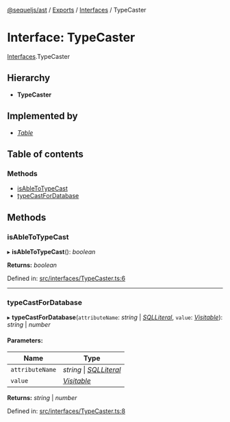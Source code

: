 [@sequeljs/ast](../README.md) / [Exports](../modules.md) /
[Interfaces](../modules/interfaces.md) / TypeCaster

# Interface: TypeCaster

[Interfaces](../modules/interfaces.md).TypeCaster

## Hierarchy

- **TypeCaster**

## Implemented by

- [_Table_](../classes/table.md)

## Table of contents

### Methods

- [isAbleToTypeCast](interfaces.typecaster.md#isabletotypecast)
- [typeCastForDatabase](interfaces.typecaster.md#typecastfordatabase)

## Methods

### isAbleToTypeCast

▸ **isAbleToTypeCast**(): _boolean_

**Returns:** _boolean_

Defined in:
[src/interfaces/TypeCaster.ts:6](https://github.com/sequeljs/ast/blob/8de61b1/src/interfaces/TypeCaster.ts#L6)

---

### typeCastForDatabase

▸ **typeCastForDatabase**(`attributeName`: _string_ \|
[_SQLLiteral_](../classes/nodes.sqlliteral.md), `value`:
[_Visitable_](../modules/visitors.md#visitable)): _string_ \| _number_

#### Parameters:

| Name            | Type                                                       |
| --------------- | ---------------------------------------------------------- |
| `attributeName` | _string_ \| [_SQLLiteral_](../classes/nodes.sqlliteral.md) |
| `value`         | [_Visitable_](../modules/visitors.md#visitable)            |

**Returns:** _string_ \| _number_

Defined in:
[src/interfaces/TypeCaster.ts:8](https://github.com/sequeljs/ast/blob/8de61b1/src/interfaces/TypeCaster.ts#L8)
